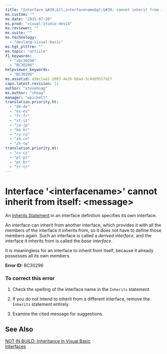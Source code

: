 ```yaml
---
title: "Interface &#39;&lt;interfacename&gt;&#39; cannot inherit from itself: &lt;message&gt;"
ms.custom: ""
ms.date: "2015-07-20"
ms.prod: "visual-studio-dev14"
ms.reviewer: ""
ms.suite: ""
ms.technology: 
  - "devlang-visual-basic"
ms.tgt_pltfrm: ""
ms.topic: "article"
f1_keywords: 
  - "vbc30296"
  - "BC30296"
helpviewer_keywords: 
  - "BC30296"
ms.assetid: a5bc1ae2-2083-4e26-b8a4-3c4dd951fd27
caps.latest.revision: 11
author: "stevehoag"
ms.author: "shoag"
manager: "wpickett"
translation.priority.ht: 
  - "de-de"
  - "es-es"
  - "fr-fr"
  - "it-it"
  - "ja-jp"
  - "ko-kr"
  - "ru-ru"
  - "zh-cn"
  - "zh-tw"
translation.priority.mt: 
  - "cs-cz"
  - "pl-pl"
  - "pt-br"
  - "tr-tr"
---
```

# Interface &#39;&lt;interfacename&gt;&#39; cannot inherit from itself: &lt;message&gt;
An [Inherits Statement](../../visual-basic/language-reference/statements/inherits-statement.md) in an interface definition specifies its own interface.  
  
 An interface can inherit from another interface, which provides it with all the members of the interface it inherits from, so it does not have to define those members again. Such an interface is called a *derived interface*, and the interface it inherits from is called the *base interface*.  
  
 It is meaningless for an interface to inherit from itself, because it already possesses all its own members.  
  
 **Error ID:** BC30296  
  
### To correct this error  
  
1.  Check the spelling of the interface name in the `Inherits` statement.  
  
2.  If you do not intend to inherit from a different interface, remove the `Inherits` statement entirely.  
  
3.  Examine the cited message for suggestions.  
  
## See Also  
 [NOT IN BUILD: Inheritance in Visual Basic](http://msdn.microsoft.com/en-us/e5e6e240-ed31-4657-820c-079b7c79313c)   
 [Interfaces](../../visual-basic/programming-guide/language-features/interfaces/index.md)